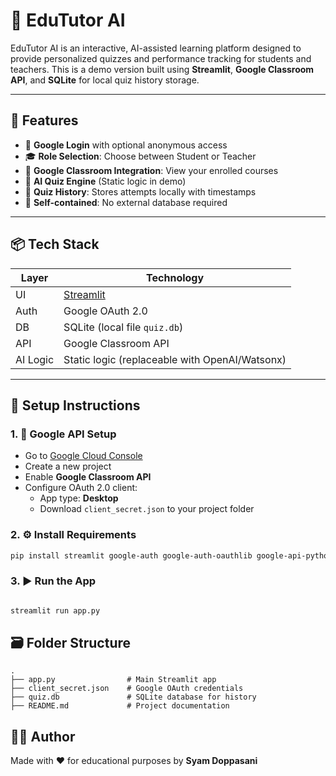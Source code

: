 # 📘 EduTutor AI 

EduTutor AI is an interactive, AI-assisted learning platform designed to provide personalized quizzes and performance tracking for students and teachers. This is a demo version built using **Streamlit**, **Google Classroom API**, and **SQLite** for local quiz history storage.

---

## 🌟 Features

- 🔐 **Google Login** with optional anonymous access
- 🎓 **Role Selection**: Choose between Student or Teacher
- 🏫 **Google Classroom Integration**: View your enrolled courses
- 🧠 **AI Quiz Engine** (Static logic in demo)
- 📜 **Quiz History**: Stores attempts locally with timestamps
- 🧪 **Self-contained**: No external database required

---

## 📦 Tech Stack

| Layer     | Technology            |
|-----------|------------------------|
| UI        | [Streamlit](https://streamlit.io) |
| Auth      | Google OAuth 2.0      |
| DB        | SQLite (local file `quiz.db`) |
| API       | Google Classroom API  |
| AI Logic  | Static logic (replaceable with OpenAI/Watsonx) |

---

## 🔧 Setup Instructions

### 1. 🔑 Google API Setup
- Go to [Google Cloud Console](https://console.cloud.google.com/)
- Create a new project
- Enable **Google Classroom API**
- Configure OAuth 2.0 client:
  - App type: **Desktop**
  - Download `client_secret.json` to your project folder

### 2. ⚙️ Install Requirements

```bash
pip install streamlit google-auth google-auth-oauthlib google-api-python-client openai

```
### 3. ▶️ Run the App
```bash

streamlit run app.py
```

## 🗃️ Folder Structure
```
.
├── app.py                # Main Streamlit app
├── client_secret.json    # Google OAuth credentials
├── quiz.db               # SQLite database for history
├── README.md             # Project documentation
```


## 👨‍💻 Author
Made with ❤️ for educational purposes by **Syam Doppasani**
